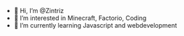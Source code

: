 - 👋 Hi, I’m @Zintriz
- 👀 I’m interested in Minecraft, Factorio, Coding
- 🌱 I’m currently learning Javascript and webdevelopment

<!---
Zintriz/Zintriz is a ✨ special ✨ repository because its `README.md` (this file) appears on your GitHub profile.
You can click the Preview link to take a look at your changes.
--->
